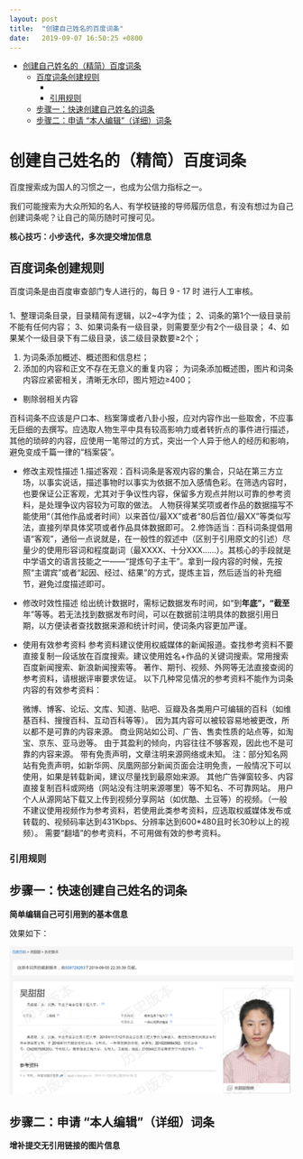```yaml
---
layout: post
title:  "创建自己姓名的百度词条"
date:   2019-09-07 16:50:25 +0800
---
```


<!-- TOC -->

- [创建自己姓名的（精简）百度词条](#创建自己姓名的精简百度词条)
    - [百度词条创建规则](#百度词条创建规则)
        - [](#)
        - [引用规则](#引用规则)
    - [步骤一：快速创建自己姓名的词条](#步骤一快速创建自己姓名的词条)
    - [步骤二：申请 “本人编辑”（详细）词条](#步骤二申请-本人编辑详细词条)

<!-- /TOC -->


#  创建自己姓名的（精简）百度词条

百度搜索成为国人的习惯之一，也成为公信力指标之一。

我们可能搜索为大众所知的名人、有学校链接的导师履历信息，有没有想过为自己创建词条呢？让自己的简历随时可搜可见。

**核心技巧：小步迭代，多次提交增加信息**

## 百度词条创建规则

百度词条是由百度审查部门专人进行的，每日 9 - 17 时  进行人工审核。

### 

1、整理词条目录，目录精简有逻辑，以2~4字为佳；
2、词条的第1个一级目录前不能有任何内容；
3、如果词条有一级目录，则需要至少有2个一级目录；
4、如果某个一级目录下有二级目录，该二级目录数要≥2个；
1. 为词条添加概述、概述图和信息栏；
2. 添加的内容和正文不存在无意义的重复内容；
 为词条添加概述图，图片和词条内容应紧密相关，清晰无水印，图片短边≥400；

- 剔除弱相关内容

百科词条不应该是户口本、档案簿或者八卦小报，应对内容作出一些取舍，不应事无巨细的去撰写。应选取人物生平中具有较高影响力或者转折点的事件进行描述，其他的琐碎的内容，应使用一笔带过的方式，突出一个人异于他人的经历和影响，避免变成千篇一律的“档案袋”。

- 修改主观性描述
1.描述客观：百科词条是客观内容的集合，只站在第三方立场，以事实说话，描述事物时以事实为依据不加入感情色彩。在筛选内容时，也要保证公正客观，尤其对于争议性内容，保留多方观点并附以可靠的参考资料，是处理争议内容较为可取的做法。
人物获得某奖项或者作品的数据描写不能使用“（其他作品或者时间）以来首位/最XX”或者“80后首位/最XX”等类似写法，直接列举具体奖项或者作品具体数据即可。
2.修饰适当：百科词条提倡用语“客观”，通俗一点说就是，在一般性的叙述中（区别于引用原文的引述）尽量少的使用形容词和程度副词（最XXXX、十分XXX……）。其核心的手段就是中学语文的语言技能之一——“提炼句子主干”。拿到一段内容的时候，先按照“主谓宾”或者“起因、经过、结果”的方式，提炼主旨，然后适当的补充细节，避免过度描述即可。

- 修改时效性描述
给出统计数据时，需标记数据发布时间，如“到**年底”，“截至**年”等等。若无法找到数据发布时间，可以在数据前注明具体的数据引用日期，以方便读者查找数据来源和统计时间，使词条内容更加严谨。

- 使用有效参考资料
参考资料建议使用权威媒体的新闻报道。查找参考资料不要直接复制一段话放在百度搜索。建议使用姓名+作品的关键词搜索。常用搜索百度新闻搜索、新浪新闻搜索等。
著作、期刊、视频、外网等无法直接查阅的参考资料，请根据评审要求佐证。
以下几种常见情况的参考资料不能作为词条内容的有效参考资料：

    微博、博客、论坛、文库、知道、贴吧、豆瓣及各类用户可编辑的百科（如维基百科、搜搜百科、互动百科等等）。 因为其内容可以被较容易地被更改，所以都不是可靠的内容来源。
    商业网站如公司、广告、售卖性质的站点等，如淘宝、京东、亚马逊等。 由于其盈利的倾向，内容往往不够客观，因此也不是可靠的内容来源。
    带有免责声明，文章注明来源网络或未知。
    注：部分知名网站有免责声明，如新华网、凤凰网部分新闻页面会注明免责，一般情况下可以使用，如果是转载新闻，建议尽量找到最原始来源。
    其他广告弹窗较多、内容直接复制百科或网络（网站没有注明来源哪里）等不知名、不可靠网站。
    用户个人从源网站下载又上传到视频分享网站（如优酷、土豆等）的视频。（一般不建议使用视频作为参考资料，若使用此类参考资料，应选取权威媒体发布或转载的、视频码率达到431Kbps、分辨率达到600*480且时长30秒以上的视频）。
    需要“翻墙”的参考资料，不可用做有效的参考资料。

### 引用规则



## 步骤一：快速创建自己姓名的词条

**简单编辑自己可引用到的基本信息**



效果如下：

![百度词条第1次](/images/百度词条第1次.png)  



## 步骤二：申请 “本人编辑”（详细）词条

**增补提交无引用链接的图片信息**